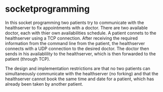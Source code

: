 # socketprogramming
In this socket programming two patients try to communicate with the healthserver to fix appointments with a doctor. There are two available doctor, each with thier own availabilities schedule. 
A patient connets to the healthserver using a TCP connection. After receiving the required information from the command line from the patient, the healthserver connects with a UDP connection to the desired doctor.
The doctor then sends in his availablility to the healthserver, which is then forwarded to the patient (through TCP).

The design and implementation restrictions are that no two patients can simultaneously communicate with the healthserver (no forking) and that the healthserver cannot book the same time and date for a patient, which has already been taken by another patient.
